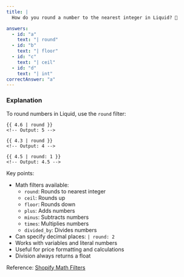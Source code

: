 ```yaml
---
title: |
  How do you round a number to the nearest integer in Liquid? 🔢

answers:
  - id: "a"
    text: "| round"
  - id: "b"
    text: "| floor"
  - id: "c"
    text: "| ceil"
  - id: "d"
    text: "| int"
correctAnswer: "a"
---
```


### Explanation

To round numbers in Liquid, use the `round` filter:

```liquid
{{ 4.6 | round }}
<!-- Output: 5 -->

{{ 4.3 | round }}
<!-- Output: 4 -->

{{ 4.5 | round: 1 }}
<!-- Output: 4.5 -->
```

Key points:
- Math filters available:
  - `round`: Rounds to nearest integer
  - `ceil`: Rounds up
  - `floor`: Rounds down
  - `plus`: Adds numbers
  - `minus`: Subtracts numbers
  - `times`: Multiplies numbers
  - `divided_by`: Divides numbers
- Can specify decimal places: `| round: 2`
- Works with variables and literal numbers
- Useful for price formatting and calculations
- Division always returns a float

Reference: [Shopify Math Filters](https://shopify.dev/docs/api/liquid/filters#math-filters) 
